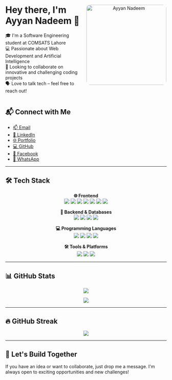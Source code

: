 <div style="display: flex; align-items: center; justify-content: space-between; flex-wrap: wrap;">

<div style="flex: 1; min-width: 250px;">

# Hey there, I'm Ayyan Nadeem 👋

🎓 I'm a Software Engineering student at COMSATS Lahore  
💻 Passionate about Web Development and Artificial Intelligence  
🤝 Looking to collaborate on innovative and challenging coding projects  
🗣️ Love to talk tech – feel free to reach out!

</div>

<div style="flex: 1; min-width: 250px; text-align: center;">
  <img src="https://th.bing.com/th/id/R.66991b500ab8c9093de12a76e61b9250?rik=iSpkhfMEWUTFhQ&pid=ImgRaw&r=0" alt="Ayyan Nadeem" width="250" style="border-radius: 12px;"/>
</div>

</div>


## 📬 Connect with Me
- [📫 Email ](mailto:ayyan137a@gmail.com)  
- [💼 LinkedIn](https://www.linkedin.com/in/ayyan-nadeem-a1bb9795/)  
- [🌐 Portfolio](https://ayyan-nadeem.netlify.app/)  
- [💻 GitHub](https://github.com/AyyanNadeem01)  
- [📘 Facebook](https://www.facebook.com/OfficialAyyanNadeem/)  
- [📱 WhatsApp](https://wa.me/923174259244)

---

## 🛠️ Tech Stack

<p align="center">
  <b>🌐 Frontend</b><br/>
  <img src="https://img.shields.io/badge/-HTML5-E34F26?style=flat&logo=html5&logoColor=white"/>
  <img src="https://img.shields.io/badge/-CSS3-1572B6?style=flat&logo=css3"/>
  <img src="https://img.shields.io/badge/-JavaScript-F7DF1E?style=flat&logo=javascript&logoColor=black"/>
  <img src="https://img.shields.io/badge/-React-61DAFB?style=flat&logo=react"/>
  <img src="https://img.shields.io/badge/-Bootstrap-563D7C?style=flat&logo=bootstrap"/>
  <img src="https://img.shields.io/badge/-TailwindCSS-06B6D4?style=flat&logo=tailwind-css"/>
  <img src="https://img.shields.io/badge/-jQuery-0769AD?style=flat&logo=jquery"/>
</p>

<p align="center">
  <b>🧠 Backend & Databases</b><br/>
  <img src="https://img.shields.io/badge/-Node.js-339933?style=flat&logo=node.js"/>
  <img src="https://img.shields.io/badge/-Express.js-000000?style=flat&logo=express"/>
  <img src="https://img.shields.io/badge/-MongoDB-47A248?style=flat&logo=mongodb"/>
  <img src="https://img.shields.io/badge/-SQL%20Server-CC2927?style=flat&logo=microsoft-sql-server"/>
</p>

<p align="center">
  <b>💻 Programming Languages</b><br/>
  <img src="https://img.shields.io/badge/-Python-3776AB?style=flat&logo=python"/>
  <img src="https://img.shields.io/badge/-Java-007396?style=flat&logo=java"/>
  <img src="https://img.shields.io/badge/-C-00599C?style=flat&logo=c"/>
  <img src="https://img.shields.io/badge/-C++-00599C?style=flat&logo=c%2B%2B"/>
</p>

<p align="center">
  <b>🛠 Tools & Platforms</b><br/>
  <img src="https://img.shields.io/badge/-Git-F05032?style=flat&logo=git"/>
  <img src="https://img.shields.io/badge/-GitHub-181717?style=flat&logo=github"/>
  <img src="https://img.shields.io/badge/-VS%20Code-007ACC?style=flat&logo=visual-studio-code"/>
</p>

---

## 📊 GitHub Stats

<p align="center">
  <img src="https://github-readme-stats.vercel.app/api?username=AyyanNadeem01&show_icons=true&theme=radical"/>
</p>

<p align="center">
  <img src="https://github-readme-stats.vercel.app/api/top-langs/?username=AyyanNadeem01&layout=compact&theme=radical"/>
</p>

---

## 🔥 GitHub Streak

<p align="center">
  <img src="https://github-readme-streak-stats.herokuapp.com/?user=AyyanNadeem01&theme=radical"/>
</p>

---

## 🚀 Let's Build Together
If you have an idea or want to collaborate, just drop me a message. I'm always open to exciting opportunities and new challenges!
